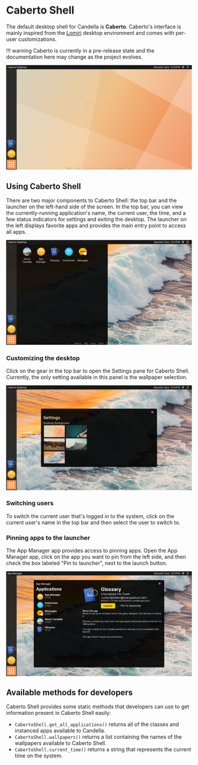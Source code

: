 # Caberto Shell

The default desktop shell for Candella is **Caberto**. Caberto's interface is mainly inspired from the [Lomiri][lomiri] desktop environment and comes with per-user customizations.

!!! warning
    Caberto is currently in a pre-release state and the documentation here may change as the project evolves.

![Default Caberto Shell desktop](./images/caberto/default.png)

## Using Caberto Shell

There are two major components to Caberto Shell: the top bar and the launcher on the left-hand side of the screen. In the top bar, you can view the currently-running application's name, the current user, the time, and a few status indicators for settings and exiting the desktop. The launcher on the left displays favorite apps and provides the main entry point to access all apps.

![Caberto Shell drawer](./images/caberto/drawer.png)

### Customizing the desktop

Click on the gear in the top bar to open the Settings pane for Caberto Shell. Currently, the only setting available in this panel is the wallpaper selection.

![Caberto Shell settings](./images/caberto/settings.png)

### Switching users

To switch the current user that's logged in to the system, click on the current user's name in the top bar and then select the user to switch to.

### Pinning apps to the launcher

The App Manager app provides access to pinning apps. Open the App Manager app, click on the app you want to pin from the left side, and then check the box labeled "Pin to launcher", next to the launch button.

![App Manager](./images/caberto/appman.png)

## Available methods for developers

Caberto Shell provides some static methods that developers can use to get information present in Caberto Shell easily:

- `CabertoShell.get_all_applications()` returns all of the classes and instanced apps available to Candella.
- `CabertoShell.wallpapers()` returns a list containing the names of the wallpapers available to Caberto Shell.
- `CabertoShell.current_time()` returns a string that represents the current time on the system.

[lomiri]: https://lomiri.com